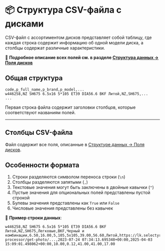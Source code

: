 # 📦 Структура CSV-файла с дисками

CSV-файл с ассортиментом дисков представляет собой таблицу, где каждая строка содержит информацию об одной модели диска, а столбцы содержат различные характеристики.

📖 **Подробное описание всех полей см. в разделе [Структура данных → Поля дисков](../data_structure.md#поля-дисков)**

## Общая структура

```csv
code,p_full_name,p_brand,p_model,...
w446258,NZ SH675 6.5x16 5*105 ET39 DIA56.6 BKF Литой,NZ,SH675,...
...
```

Первая строка файла содержит заголовки столбцов, которые соответствуют названиям полей.

---

## Столбцы CSV-файла

Файл содержит все поля, описанные в [Структуре данных → Поля дисков](../data_structure.md#поля-дисков).

## Особенности формата

1. Строки разделяются символом переноса строки (`\n`)
2. Столбцы разделяются запятыми (`,`)
3. Текстовые значения могут быть заключены в двойные кавычки (`"`)
4. Пустые значения для опциональных полей представлены пустой строкой
5. Булевы значения представлены как `True` или `False`
6. Числовые значения представлены без кавычек

📌 **Пример строки данных**:

```csv
w446258,NZ SH675 6.5x16 5*105 ET39 DIA56.6 BKF Литой,NZ,SH675,Легковые,BKF,Черный и комбинации,6.50,16.00,5,105,5x105,39.00,56.60,Литой,https://lk.selectyre.ru/photo-processor/get-photo/...,2023-07-24 07:34:13.695348+00:00,2025-04-03 15:09:01.498062+00:00,10.00,0.12,41.00,41.00,17.00
``` 
